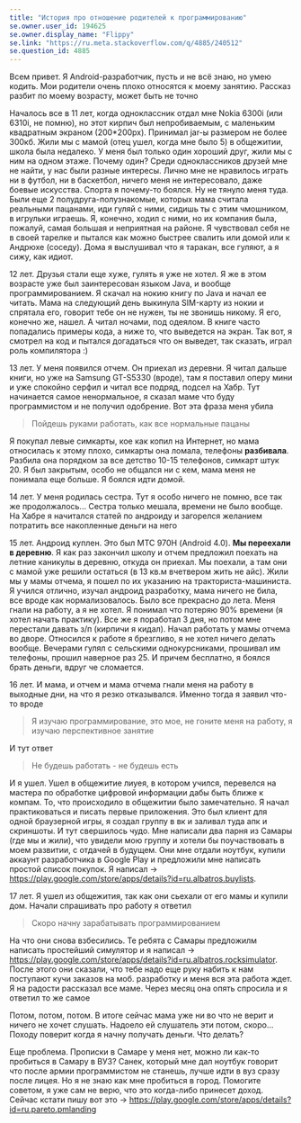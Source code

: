 ```yaml
---
title: "История про отношение родителей к программированию"
se.owner.user_id: 194625
se.owner.display_name: "Flippy"
se.link: "https://ru.meta.stackoverflow.com/q/4885/240512"
se.question_id: 4885
---
```


Всем привет. Я Android-разработчик, пусть и не всё знаю, но умею кодить. Мои родители очень плохо относятся к моему занятию. Рассказ разбит по моему возрасту, может быть не точно

Началось все в 11 лет, когда одноклассник отдал мне Nokia 6300i (или 6310i, не помню), но этот кирпич был непробиваемым, с маленьким квадратным экраном (200*200px). Принимал jar-ы размером не более 300кб. Жили мы с мамой (отец ушел, когда мне было 5) в общежитии, школа была недалеко. У меня был только один хороший друг, жили мы с ним на одном этаже. Почему один? Среди одноклассников друзей мне не найти, у нас были разные интересы. Лично мне не нравилось играть ни в футбол, ни в баскетбол, ничего меня не интересовало, даже боевые искусства. Спорта я почему-то боялся. Ну не тянуло меня туда. Были еще 2 полудруга-полузнакомые, которых мама считала реальными пацанами, иди гуляй с ними, сидишь ты с этим чмошником, в игрульки играешь. Я, конечно, ходил с ними, но их компания была, пожалуй, самая большая и неприятная на районе. Я чувствовал себя не в своей тарелке и пытался как можно быстрее свалить или домой или к Андрюхе (соседу). Дома я выслушивал что я таракан, все гуляют, а я сижу, как идиот.

12 лет. Друзья стали еще хуже, гулять я уже не хотел. Я же в этом возрасте уже был заинтересован языком Java, и вообще программированием. Я скачал на нокию книгу по Java и начал ее читать. Мама на следующий день выкинула SIM-карту из нокии и спрятала его, говорит тебе он не нужен, ты не звонишь никому. Я его, конечно же, нашел. А читал ночами, под одеялом. В книге часто попадались примеры кода, а ниже то, что выведется на экран. Так вот, я смотрел на код и пытался догадаться что он выведет, так сказать, играл роль компилятора :) 

13 лет. У меня появился отчем. Он приехал из деревни. Я читал дальше книги, но уже на Samsung GT-S5330 (вроде), там я поставил оперу мини и уже спокойно серфил и читал все подряд, подсел на Хабр. Тут начинается самое ненормальное, я сказал маме что буду программистом и не получил одобрение. Вот эта фраза меня убила

> Пойдешь руками работать, как все нормальные пацаны

Я покупал левые симкарты, кое как копил на Интернет, но мама относилась к этому плохо, симкарты она ломала, телефоны **разбивала**. Разбила она порядком за все детство 10-15 телефонов, симкарт штук 20. Я был закрытым, особо не общался ни с кем, мама меня не понимала еще больше. Я боялся идти домой. 

14 лет. У меня родилась сестра. Тут я особо ничего не помню, все так же продолжалось... Сестра только мешала, времени не было вообще. На Хабре я начитался статей по андроиду и загорелся желанием потратить все накопленные деньги на него

15 лет. Андроид куплен. Это был МТС 970Н (Android 4.0). **Мы переехали в деревню**. Я как раз закончил школу и отчем предложил поехать на летние каникулы в деревню, откуда он приехал. Мы поехали, а там они с мамой уже решили остаться (в 13 кв.м вчетвером жить не айс). Жили мы у мамы отчема, я пошел по их указанию на тракториста-машиниста. Я учился отлично, изучал андроид разработку, мама ничего не била, все вроде как нормализовалось. Было все прекрасно до лета. Меня гнали на работу, а я не хотел. Я понимал что потеряю 90% времени (я хотел начать практику). Все же я поработал 3 дня, но потом мне перестали давать з/п (кирпичи я кидал). Начал работать у мамы отчема во дворе. Относился к работе я брезгливо, я не хотел ничего делать вообще. Вечерами гулял с сельскими однокурсниками, прошивал им телефоны, прошил наверное раз 25. И причем бесплатно, я боялся брать деньги, вдруг че сломается. 

16 лет. И мама, и отчем и мама отчема гнали меня на работу в выходные дни, на что я резко отказывался. Именно тогда я заявил что-то вроде

> Я изучаю программирование, это мое, не гоните меня на работу, я изучаю перспективное занятие

И тут ответ

> Не будешь работать - не будешь есть

И я ушел. Ушел в общежитие лиуея, в котором учился, перевелся на мастера по обработке цифровой информации дабы быть ближе к компам. То, что происходило в общежитии было замечательно. Я начал практиковаться и писать первые приложения. Это был клиент для одной браузерной игры, я создал группу в вк и заливал туда апк и скриншоты. И тут свершилось чудо. Мне написали два парня из Самары (где мы и жили), что увидели мою группу и хотели бы поучаствовать в моем развитии, с отдачей в будущем. Они мне отдали ноутбук, купили аккаунт разработчика в Google Play и предложили мне написать простой список покупок. Я написал -> https://play.google.com/store/apps/details?id=ru.albatros.buylists. 

17 лет. Я ушел из общежития, так как они сьехали от его мамы и купили дом. Начали спрашивать про работу я ответил 

> Скоро начну зарабатывать программированием

На что они снова взбесились. Те ребята с Самары предложилм написать простейший симулятор и я написал -> https://play.google.com/store/apps/details?id=ru.albatros.rocksimulator. После этого они сказали, что тебе надо еще руку набить к нам поступают кучи заказов на моб. разработку и меня вся эта работа ждет. Я на радости рассказал все маме. Через месяц она опять спросила и я ответил то же самое

Потом, потом, потом. В итоге сейчас мама уже ни во что не верит и ничего не хочет слушать. Надоело ей слушатель эти потом, скоро... Походу поверит когда я начну получать деньги. Что делать?

Еще проблема. Прописки в Самаре у меня нет, можно ли как-то пробиться в Самару в ВУЗ? Санек, который мне дал ноутбук говорит что после армии программистом не станешь, лучше идти в вуз сразу после лицея. Но я не знаю как мне пробиться в город. Помогите советом, я уже сам не верю, что это когда-либо принесет доход. Сейчас кстати пишу вот это -> https://play.google.com/store/apps/details?id=ru.pareto.pmlanding
